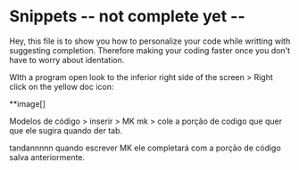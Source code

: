 # Snippets -- not complete yet -- 

Hey, this file is to show you how to personalize your code while writting with suggesting completion. Therefore making your coding faster once you don't have to worry about identation. 

WIth a program open look to the inferior right side of the screen > Right click on the yellow doc icon: 

**image[]

 Modelos de código > inserir > MK mk > cole a porção de codigo que quer que ele sugira quando der tab. 
 
 tandannnnn quando escrever MK ele completará com a porção de código salva anteriormente. 
